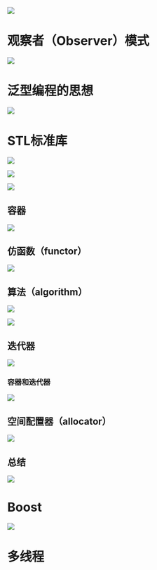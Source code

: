 ![](image/Pasted%20image%2020220921222648.png)

# 观察者（Observer）模式

![](image/Pasted%20image%2020220921223133.png)

# 泛型编程的思想

![](image/Pasted%20image%2020220921232324.png)

# STL标准库

![](image/Pasted%20image%2020220921233329.png)

![](image/Pasted%20image%2020220921232642.png)

![](image/Pasted%20image%2020220922002030.png)

## 容器

![](image/Pasted%20image%2020220922001942.png)

## 仿函数（functor）

![](image/Pasted%20image%2020220922143452.png)

## 算法（algorithm）

![](image/Pasted%20image%2020220922143626.png)

![](image/Pasted%20image%2020220922143725.png)

## 迭代器

![](image/Pasted%20image%2020220923111933.png)

### 容器和迭代器

![](image/Pasted%20image%2020220923112050.png)

## 空间配置器（allocator）

![](image/Pasted%20image%2020220923223134.png)

## 总结

![](image/Pasted%20image%2020220923224928.png)

# Boost

![](image/Pasted%20image%2020220923225251.png)

# 多线程

